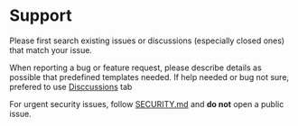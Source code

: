 # Support

Please first search existing issues or discussions (especially closed ones) that match your issue.

When reporting a bug or feature request, please describe details as possible that predefined templates needed. If help needed or bug not sure, prefered to use [Disccussions](https://github.com/dhay3/GitBase/discussions) tab

For urgent security issues, follow [SECURITY.md](https://github.com/dhay3/GitBase/blob/main/docs/SECURITY.md) and **do not** open a public issue.